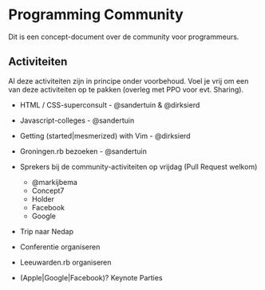 # Programming Community

Dit is een concept-document over de community voor programmeurs.

## Activiteiten

Al deze activiteiten zijn in principe onder voorbehoud.
Voel je vrij om een van deze activiteiten op te pakken (overleg met PPO voor evt. Sharing).

* HTML / CSS-superconsult - @sandertuin & @dirksierd
* Javascript-colleges - @sandertuin
* Getting (started|mesmerized) with Vim - @dirksierd
* Groningen.rb bezoeken - @sandertuin

* Sprekers bij de community-activiteiten op vrijdag (Pull Request welkom)
  * @markijbema
  * Concept7
  * Holder
  * Facebook
  * Google
* Trip naar Nedap
* Conferentie organiseren
* Leeuwarden.rb organiseren
* (Apple|Google|Facebook)? Keynote Parties
